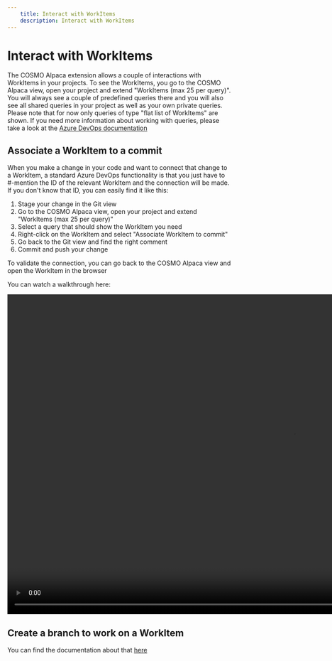 ```yaml
---
    title: Interact with WorkItems
    description: Interact with WorkItems
---
```


# Interact with WorkItems

The COSMO Alpaca extension allows a couple of interactions with WorkItems in your projects. To see the WorkItems, you go to the COSMO Alpaca view, open your project and extend "WorkItems (max 25 per query)". You will always see a couple of predefined queries there and you will also see all shared queries in your project as well as your own private queries. Please note that for now only queries of type "flat list of WorkItems" are shown. If you need more information about working with queries, please take a look at the [Azure DevOps documentation](https://docs.microsoft.com/en-us/azure/devops/boards/queries/about-managed-queries?view=azure-devops)

## Associate a WorkItem to a commit

When you make a change in your code and want to connect that change to a WorkItem, a standard Azure DevOps functionality is that you just have to #-mention the ID of the relevant WorkItem and the connection will be made. If you don't know that ID, you can easily find it like this:

1. Stage your change in the Git view
1. Go to the COSMO Alpaca view, open your project and extend "WorkItems (max 25 per query)"
1. Select a query that should show the WorkItem you need
1. Right-click on the WorkItem and select "Associate WorkItem to commit"
1. Go back to the Git view and find the right comment
1. Commit and push your change

To validate the connection, you can go back to the COSMO Alpaca view and open the WorkItem in the browser

You can watch a walkthrough here:

<video width="1280px" height="720px" controls>
  <source src="../media/vsc-extension-associate-wi.mp4" type="video/mp4">
  Your browser does not support the video tag.
</video>

## Create a branch to work on a WorkItem

You can find the documentation about that [here](branches.md)
